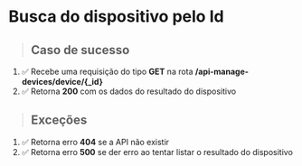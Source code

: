 # Busca do dispositivo pelo Id

> ## Caso de sucesso

1. ✅ Recebe uma requisição do tipo **GET** na rota **/api-manage-devices/device/{_id}**
2. ✅ Retorna **200** com os dados do resultado do dispositivo

> ## Exceções

1. ✅ Retorna erro **404** se a API não existir
2. ✅ Retorna erro **500** se der erro ao tentar listar o resultado do dispositivo
